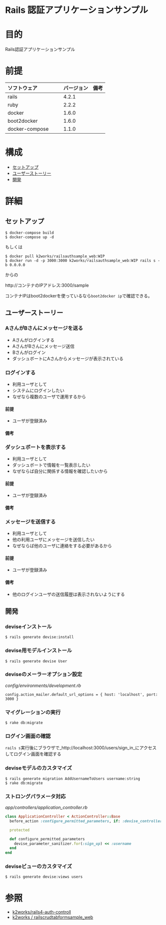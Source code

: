 Rails 認証アプリケーションサンプル
===
# 目的
Rails認証アプリケーションサンプル

# 前提
| ソフトウェア     | バージョン    | 備考         |
|:---------------|:-------------|:------------|
| rails    　　　| 4.2.1        |             |
| ruby     　　　| 2.2.2        |             |
| docker   　　　| 1.6.0        |             |
| boot2docker 　|  1.6.0        |             |
| docker-compose　　| 1.1.0        |             |

# 構成
+ [セットアップ](#1)
+ [ユーザーストーリー](#2)
+ [開発](#3)

# 詳細
## <a name="1">セットアップ</a>

    $ docker-compose build
    $ docker-compose up -d

もしくは

    $ docker pull k2works/railsauthsample_web:WIP
    $ docker run -d -p 3000:3000 k2works/railsauthsample_web:WIP rails s -b 0.0.0.0

からの

http://コンテナのIPアドレス:3000/sample

コンテナIPはboot2dockerを使っているなら`boot2docker ip`で確認できる。

## <a name="2">ユーザーストーリー</a>

### AさんがBさんにメッセージを送る

+ Aさんがログインする
+ AさんがBさんにメッセージ送信
+ Bさんがログイン
+ ダッシュボートにAさんからメッセージが表示されている

### ログインする

+ 利用ユーザとして
+ システムにログインしたい
+ なぜなら複数のユーザで運用するから

#### 前提

+ ユーザが登録済み

#### 備考

### ダッシュボートを表示する

+ 利用ユーザとして
+ ダッシュボートで情報を一覧表示したい
+ なぜならば自分に関係する情報を確認したいから

#### 前提

+ ユーザが登録済み

#### 備考

### メッセージを送信する

+ 利用ユーザとして
+ 他の利用ユーザにメッセージを送信したい
+ なぜならば他のユーザに連絡をする必要があるから

#### 前提

+ ユーザが登録済み

#### 備考

+ 他のログインユーザの送信履歴は表示されないようにする

## <a name="3">開発</a>

### deviseインストール

```
$ rails generate devise:install
```

### devise用モデルインストール

```
$ rails generate devise User
```

### deviseのメーラーオプション設定

_config/environments/development.rb_
```
config.action_mailer.default_url_options = { host: 'localhost', port: 3000 }
```

### マイグレーションの実行

```
$ rake db:migrate
```

### ログイン画面の確認

`rails s`実行後にブラウザで_http://localhost:3000/users/sign_in_にアクセスしてログイン画面を確認する

### deviseモデルのカスタマイズ

```
$ rails generate migration AddUsernameToUsers username:string
$ rake db:migrate
```

### ストロングパラメータ対応

_app/controllers/application_controller.rb_
```ruby
class ApplicationController < ActionController::Base
  before_action :configure_permitted_parameters, if: :devise_controller?

  protected

  def configure_permitted_parameters
    devise_parameter_sanitizer.for(:sign_up) << :username
  end
end
```

### deviseビューのカスタマイズ

```
$ rails generate devise:views users
```

# 参照

+ [k2works/rails4-auth-controll](https://github.com/k2works/rails4-auth-controll)
+ [k2works / railscrudtabformsample_web](https://registry.hub.docker.com/u/k2works/railscrudtabformsample_web/)

